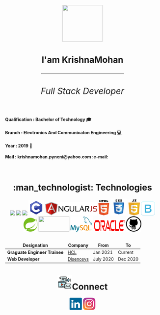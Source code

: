 

<div align='center'>
 <img src="https://media.giphy.com/media/L61vTRWxdKA8KeMyS2/giphy.gif"  width='130px' height="120px">
 <h1 > I'am KrishnaMohan <hr width="270px" height="0px">
    <div>
      <h6 >Full Stack Developer</h6>
    </div>
  </h1>
    <div align="left">
      <h4 >Qualification  : Bachelor of Technology &#127891;</h4>
      <h4>Branch : Electronics And Communicaton Engineering  &#128187;</h4>
      <h4>Year : 2019 &#128197;</h4>
      <h4>Mail : krishnamohan.pyneni@yahoo.com  :e-mail:</h4>
    </div>
</div>
<br>
 <h1 align="center">:man_technologist: Technologies</h1>
 <div align="center">
          <lottie-player src="https://assets5.lottiefiles.com/packages/lf20_zh6xtlj9.json"  
             background="transparent"  speed="1"  style="width: 100%;"  loop autoplay mode="normal" > 
          </lottie-player>
      <img src="https://lottiefiles.com/43227-md-mahad">
     <img src="https://www.vectorlogo.zone/logos/java/java-ar21.svg">
     <img src="https://www.python.org/static/community_logos/python-logo-inkscape.svg" width="150px">
     <img src="./assets/technologies/c-programming.svg" height="50px" >
     <img src="./assets/technologies/angular.svg"  width="170px">
     <img src="./assets/technologies/html-5.svg" height="50px">
     <img src="./assets/technologies/css3.svg" height="55px">
     <img src="./assets/technologies/javascript.svg" height="52px">
     <img src="./assets/technologies/bootstrap-icon.svg" height="45px">
     <img src="./assets/technologies/spring.svg" height="45">
     <img src="https://static.djangoproject.com/img/logos/django-logo-positive.svg" height="50px" width="100px">
     <img src="./assets/technologies/mysql-7.svg" height="50px">
     <img src="./assets/technologies/oracle-logo.svg" height="40px" width="100px">
     <img src="./assets/technologies/github.svg" height="50px">
</div>
 <br>
  <table align="center">
  <thead align="center">
    <tr border: none;>
      <td><b>Designation</b></td>
      <td><b>Company</b></td>
      <td><b>From</b></td>
      <td><b>To</b></td>
      <!-- <td><b>Duration</b></td> -->
    </tr>
  </thead>
  <tbody>
	  <tr>
	    <td><b>Graguate Engineer Trainee</b></td>
      <td><a href="https://www.hcltech.com/">HCL</a></td>
      <td>Jan 2021</td>
      <td>Current</td>
      <!-- <td>-</td> -->
    </tr>
  <tr>
	    <td><b>Web Developer</b></td>
      <td><a href="https://disenosys.com/">Disenosys</a></td>
      <td>July 2020</td>
      <td>Dec 2020</td>
      <!-- <td>7 Months</td> -->
    </tr>
     </tbody>
  </table>
  <div align="center">
    <h1 align="center"><img src="./assets/social-media.png">Connect </h1>
     <a href="https://www.linkedin.com/in/krishnamohan-pyneni-651640198/" target="_blank"><img src="./assets/social/linkedin.svg" width="40px"></a>
     <a href="https://www.instagram.com/krishnamohan0/" target="_blank"><img src="./assets/social/instagram.svg" width="40px"></a>
  </div>
<!-- ![Java](https://img.shields.io/badge/-java-45b8d8?style=flat-square&logo=java&logoColor=white) -->
<!-- ![Python](https://img.shields.io/badge/-Python-blue?style=flat-square&logo=python&logoColor=white) -->
<!-- ![HTML5](https://img.shields.io/badge/-HTML5-E34F26?style=flat-square&logo=html5&logoColor=white) -->
<!-- ![CSS3](https://img.shields.io/badge/-CSS3-1572B6?style=flat-square&logo=css3) -->
<!-- ![JavaScript](https://img.shields.io/badge/-JavaScript-yellow?style=flat-rectangle&logo=javascript&logoColor=white)  -->
<!-- ![Bootstrap](https://img.shields.io/badge/-Bootstrap-563D7C?style=flat-square&logo=bootstrap) -->
<!-- ![npm](https://img.shields.io/badge/-NPM-CB3837?style=flat-square&logo=npm&logoColor=white) -->

<!-- ![Node.js](https://img.shields.io/badge/-Nodejs-43853d?style=flat-square&logo=Node.js&logoColor=white) -->
<!-- ![GitHub](https://img.shields.io/badge/-GitHub-181717?style=flat-square&logo=github&logoColor=white) -->

<!-- ![Angular](https://img.shields.io/badge/-Angular-red?style=flat-square&logo=angular&logoColor=white) -->

<!-- ![Spring](https://img.shields.io/badge/-Spring-green?style=flat-square&logo=spring&logoColor=white) -->
<!-- ### Imagination is more Important than Knowledge :brain: -->
<!--
**krishnamohan-code/krishnamohan-code** is a ✨ _special_ ✨ repository because its `README.md` (this file) appears on your GitHub profile.

Here are some ideas to get you started:

- 🔭 I’m currently working on ...
- 🌱 I’m currently learning ...
- 👯 I’m looking to collaborate on ...
- 🤔 I’m looking for help with ...
- 💬 Ask me about ...
- 📫 How to reach me: ...
- 😄 Pronouns: ...
- ⚡ Fun fact: ...
-->

